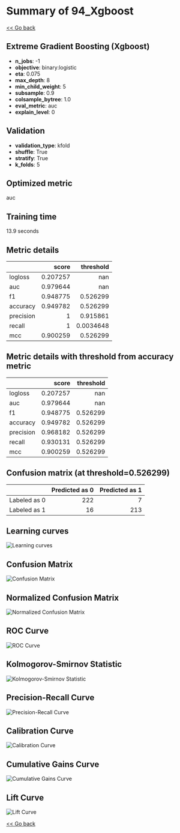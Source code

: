 # Summary of 94_Xgboost

[<< Go back](../README.md)


## Extreme Gradient Boosting (Xgboost)
- **n_jobs**: -1
- **objective**: binary:logistic
- **eta**: 0.075
- **max_depth**: 8
- **min_child_weight**: 5
- **subsample**: 0.9
- **colsample_bytree**: 1.0
- **eval_metric**: auc
- **explain_level**: 0

## Validation
 - **validation_type**: kfold
 - **shuffle**: True
 - **stratify**: True
 - **k_folds**: 5

## Optimized metric
auc

## Training time

13.9 seconds

## Metric details
|           |    score |   threshold |
|:----------|---------:|------------:|
| logloss   | 0.207257 | nan         |
| auc       | 0.979644 | nan         |
| f1        | 0.948775 |   0.526299  |
| accuracy  | 0.949782 |   0.526299  |
| precision | 1        |   0.915861  |
| recall    | 1        |   0.0034648 |
| mcc       | 0.900259 |   0.526299  |


## Metric details with threshold from accuracy metric
|           |    score |   threshold |
|:----------|---------:|------------:|
| logloss   | 0.207257 |  nan        |
| auc       | 0.979644 |  nan        |
| f1        | 0.948775 |    0.526299 |
| accuracy  | 0.949782 |    0.526299 |
| precision | 0.968182 |    0.526299 |
| recall    | 0.930131 |    0.526299 |
| mcc       | 0.900259 |    0.526299 |


## Confusion matrix (at threshold=0.526299)
|              |   Predicted as 0 |   Predicted as 1 |
|:-------------|-----------------:|-----------------:|
| Labeled as 0 |              222 |                7 |
| Labeled as 1 |               16 |              213 |

## Learning curves
![Learning curves](learning_curves.png)
## Confusion Matrix

![Confusion Matrix](confusion_matrix.png)


## Normalized Confusion Matrix

![Normalized Confusion Matrix](confusion_matrix_normalized.png)


## ROC Curve

![ROC Curve](roc_curve.png)


## Kolmogorov-Smirnov Statistic

![Kolmogorov-Smirnov Statistic](ks_statistic.png)


## Precision-Recall Curve

![Precision-Recall Curve](precision_recall_curve.png)


## Calibration Curve

![Calibration Curve](calibration_curve_curve.png)


## Cumulative Gains Curve

![Cumulative Gains Curve](cumulative_gains_curve.png)


## Lift Curve

![Lift Curve](lift_curve.png)



[<< Go back](../README.md)
